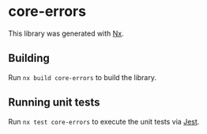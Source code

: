 # core-errors

This library was generated with [Nx](https://nx.dev).

## Building

Run `nx build core-errors` to build the library.

## Running unit tests

Run `nx test core-errors` to execute the unit tests via [Jest](https://jestjs.io).
